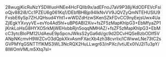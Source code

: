 28wugjKicRuNzYSDWuoHNEe4HcFQIlb9x/adEFnoJ7aV9P38j/KdODFEVcFsioQjv882i8/Cc1PZEU6g061Kq1/DEbfBHBjp94IkNvVV9JQVZyQmNTEHUSlU9FxsbE6ySp7ZHJQHsud4Yht1+wWDZdHzwSKenSZkFDvCC9nyEejsUwx4UaZjlEgkYXvyyVE+evYo4Ad5hl+uBP6ABI2Xiv+fsZF5zMapKhlpG3+EbMfyaZP1jKnkLoHsG8HYXO5rkMjWEHxbbRjn5oqqNMHAZ/+fsZF5zMapKhlpG3+EbMcC3ytcBIoPM12UdAeuE9pSpcnJWksS2yGa6di/gc9d2DCvHQSeBzbODlf5VANpNKcmvH9WZCvO3dQpkXkvAsmFXacXb4zh38cvrlix/ICWwwLNe73tC2sGVPMYqGSNTTf1KMS3WL3NcRQX2HuLLwgr63/nPXc/lvtiJEx0IVJ2ITu3pY/8lWOmVMLm5Xtq7sI=
